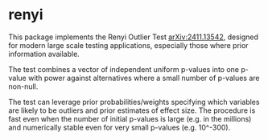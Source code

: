 # renyi
This package implements the Renyi Outlier Test [arXiv:2411.13542](https://arxiv.org/abs/2411.13542), designed for modern large scale testing applications, especially those where prior information available.

The test combines a vector of independent uniform p-values into one p-value with power 
against alternatives where a small number of p-values are non-null.

The test can leverage prior probabilities/weights specifying which variables are likely to be outliers and prior estimates of effect size. 
The procedure is fast even when the number of initial p-values is large (e.g. in the millions) and numerically stable even for very small p-values (e.g. 10^-300).
